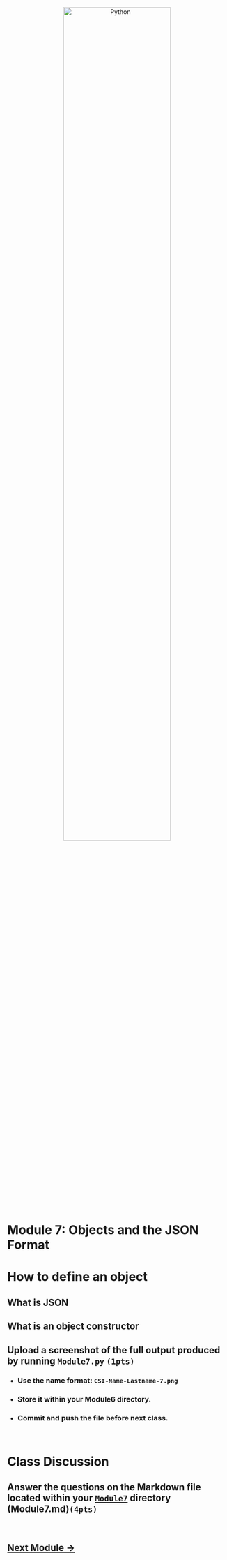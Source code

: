 <div style="text-align:center">
        <img    src="https://www.nylas.com/wp-content/uploads/JSON_Blog_Hero.png"
                title="Python" 
                width="70%" 
                height="70%" />
</div>
<br>

# Module 7: Objects and the JSON Format

# How to define an object

## What is JSON

## What is an object constructor


## Upload a screenshot of the full output produced by running `Module7.py` `(1pts)`
* ### Use the name format: `CSI-Name-Lastname-7.png`
* ### Store it within your Module6 directory.
* ### Commit and push the file before next class.

<br>



# Class Discussion
## Answer the questions on the Markdown file located within your <u>`Module7`</u> directory (Module7.md)`(4pts)`
<!-- Welcome! These are your questions. -->
<!-- Answer using full sentences to receive all points. -->
<!-- 


Type down any class notes below this sentence:



Lackluster responses may result in point deductions.
-->

<br>

## [Next Module ->](/../../tree/main/Modules/Module8/Module8.md)